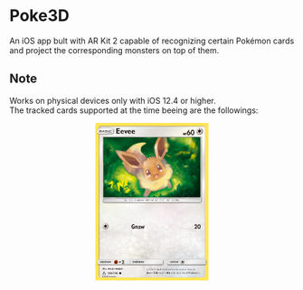 # Poke3D
An iOS app bult with AR Kit 2 capable of recognizing certain Pokémon cards and project the corresponding monsters on top of them.

## Note
Works on physical devices only with iOS 12.4 or higher.<br>
The tracked cards supported at the time beeing are the followings:

<p align="center">
<img src="Documentation/eevee.png" width="200">
</p>
